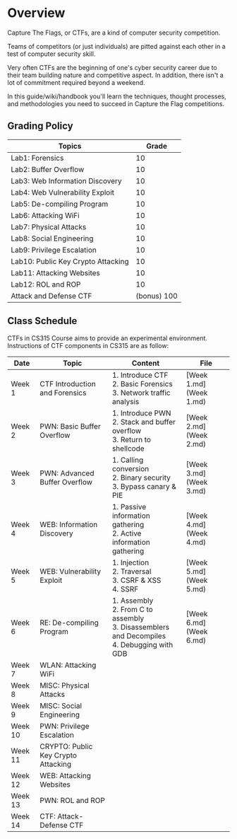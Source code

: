 # Overview

Capture The Flags, or CTFs, are a kind of computer security competition.

Teams of competitors (or just individuals) are pitted against each other in a test of computer security skill.

Very often CTFs are the beginning of one's cyber security career due to their team building nature and competitive aspect. In addition, there isn't a lot of commitment required beyond a weekend.

In this guide/wiki/handbook you'll learn the techniques, thought processes, and methodologies you need to succeed in Capture the Flag competitions.

## Grading Policy

| Topics                             | Grade       |
| ---------------------------------- | ----------- |
| Lab1: Forensics                    | 10          |
| Lab2: Buffer Overflow              | 10          |
| Lab3: Web Information Discovery    | 10          |
| Lab4: Web Vulnerability Exploit    | 10          |
| Lab5: De-compiling Program         | 10          |
| Lab6: Attacking WiFi               | 10          |
| Lab7: Physical Attacks             | 10          |
| Lab8: Social Engineering           | 10          |
| Lab9: Privilege Escalation         | 10          |
| Lab10: Public Key Crypto Attacking | 10          |
| Lab11: Attacking Websites          | 10          |
| Lab12: ROL and ROP                 | 10          |
| Attack and Defense CTF             | (bonus) 100 |

## Class Schedule

CTFs in CS315 Course aims to provide an experimental environment. Instructions of CTF components in CS315 are as follow:

| Date    | Topic                               | Content                                                      | File                   |
| ------- | ----------------------------------- | ------------------------------------------------------------ | ---------------------- |
| Week 1  | CTF Introduction and Forensics      | 1. Introduce CTF<br />2. Basic Forensics<br />3. Network traffic analysis | [Week 1.md](Week 1.md) |
| Week 2  | PWN: Basic Buffer Overflow          | 1. Introduce PWN<br />2. Stack and buffer overflow<br />3. Return to shellcode | [Week 2.md](Week 2.md) |
| Week 3  | PWN: Advanced Buffer Overflow       | 1. Calling conversion<br />2. Binary security<br />3. Bypass canary & PIE | [Week 3.md](Week 3.md) |
| Week 4  | WEB: Information Discovery          | 1. Passive information gathering<br />2. Active information gathering | [Week 4.md](Week 4.md) |
| Week 5  | WEB: Vulnerability Exploit          | 1. Injection<br />2. Traversal<br />3. CSRF & XSS<br />4. SSRF | [Week 5.md](Week 5.md) |
| Week 6  | RE: De-compiling Program            | 1. Assembly<br />2. From C to assembly<br />3. Disassemblers and Decompiles<br />4. Debugging with GDB | [Week 6.md](Week 6.md) |
| Week 7  | WLAN: Attacking WiFi                |                                                              |                        |
| Week 8  | MISC: Physical Attacks              |                                                              |                        |
| Week 9  | MISC: Social Engineering            |                                                              |                        |
| Week 10 | PWN: Privilege Escalation           |                                                              |                        |
| Week 11 | CRYPTO: Public Key Crypto Attacking |                                                              |                        |
| Week 12 | WEB: Attacking Websites             |                                                              |                        |
| Week 13 | PWN: ROL and ROP                    |                                                              |                        |
| Week 14 | CTF: Attack-Defense CTF             |                                                              |                        |


